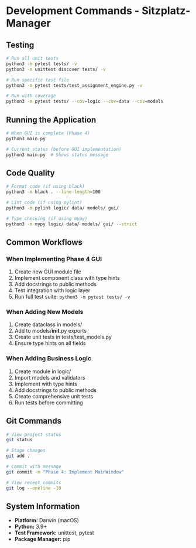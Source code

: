 # Development Commands - Sitzplatz-Manager

## Testing
```bash
# Run all unit tests
python3 -m pytest tests/ -v
python3 -m unittest discover tests/ -v

# Run specific test file
python3 -m pytest tests/test_assignment_engine.py -v

# Run with coverage
python3 -m pytest tests/ --cov=logic --cov=data --cov=models
```

## Running the Application
```bash
# When GUI is complete (Phase 4)
python3 main.py

# Current status (before GUI implementation)
python3 main.py  # Shows status message
```

## Code Quality
```bash
# Format code (if using black)
python3 -m black . --line-length=100

# Lint code (if using pylint)
python3 -m pylint logic/ data/ models/ gui/

# Type checking (if using mypy)
python3 -m mypy logic/ data/ models/ gui/ --strict
```

## Common Workflows

### When Implementing Phase 4 GUI
1. Create new GUI module file
2. Implement component class with type hints
3. Add docstrings to public methods
4. Test integration with logic layer
5. Run full test suite: `python3 -m pytest tests/ -v`

### When Adding New Models
1. Create dataclass in models/
2. Add to models/__init__.py exports
3. Create unit tests in tests/test_models.py
4. Ensure type hints on all fields

### When Adding Business Logic
1. Create module in logic/
2. Import models and validators
3. Implement with type hints
4. Add docstrings to public methods
5. Create comprehensive unit tests
6. Run tests before committing

## Git Commands
```bash
# View project status
git status

# Stage changes
git add .

# Commit with message
git commit -m "Phase 4: Implement MainWindow"

# View recent commits
git log --oneline -10
```

## System Information
- **Platform:** Darwin (macOS)
- **Python:** 3.9+
- **Test Framework:** unittest, pytest
- **Package Manager:** pip
